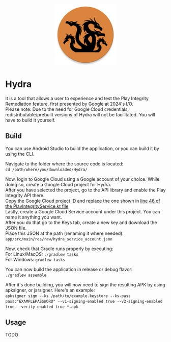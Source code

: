 <p align="center" width="100%">
  <img src="https://github.com/linuxct/hydra/blob/main/app/src/main/res/mipmap-xxxhdpi/ic_launcher_round.webp?raw=true" alt="logo"></img><br/>
</p>

# Hydra

It is a tool that allows a user to experience and test the Play Integrity Remediation feature, first presented by Google at 2024's I/O.  
Please note: Due to the need for Google Cloud credentials, redistributable/prebuilt versions of Hydra will not be facilitated. You will have to build it yourself. 

## Build

You can use Android Studio to build the application, or you can build it by using the CLI.  

Navigate to the folder where the source code is located:  
```cd /path/where/you/downloaded/Hydra/```  

Now, login to Google Cloud using a Google account of your choice. While doing so, create a Google Cloud project for Hydra.  
After you have selected the project, go to the API library and enable the Play Integrity API there.  
Copy the Google Cloud project ID and replace the one shown in [line 46 of the PlayIntegrityService.kt file](https://github.com/linuxct/hydra/blob/main/app/src/main/kotlin/space/linuxct/hydra/integrity/PlayIntegrityService.kt#L46).  
Lastly, create a Google Cloud Service account under this project. You can name it anything you want.   
After you do that go to the Keys tab, create a new key and download the JSON file.  
Place this JSON at the path (renaming it where needed): `app/src/main/res/raw/hydra_service_account.json`  

Now, check that Gradle runs properly by executing:  
For Linux/MacOS: `./gradlew tasks`  
For Windows: `gradlew tasks`  

You can now build the application in release or debug flavor:   
`./gradlew assemble`  

After it's done building, you will now need to sign the resulting APK by using apksigner, or jarsigner. Here's an example:  
```apksigner sign --ks /path/to/example.keystore --ks-pass pass:"EXAMPLEPASSWORD" --v1-signing-enabled true --v2-signing-enabled true --verity-enabled true *.apk```

## Usage
TODO

